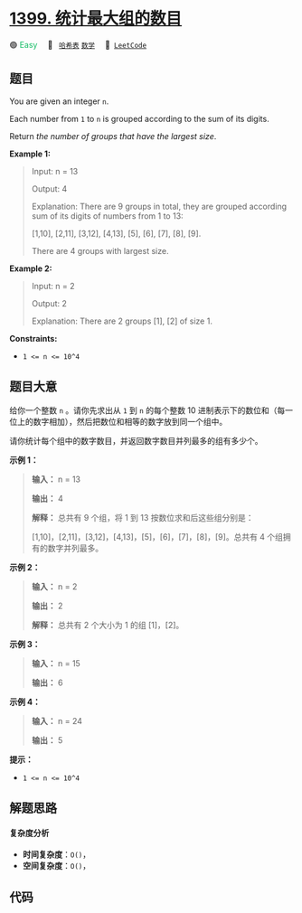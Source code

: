 # [1399. 统计最大组的数目](https://leetcode.com/problems/count-largest-group)

🟢 <font color=#15bd66>Easy</font>&emsp; 🔖&ensp; [`哈希表`](/tag/hash-table.md) [`数学`](/tag/math.md)&emsp; 🔗&ensp;[`LeetCode`](https://leetcode.com/problems/count-largest-group)

## 题目

You are given an integer `n`.

Each number from `1` to `n` is grouped according to the sum of its digits.

Return _the number of groups that have the largest size_.



**Example 1:**

> Input: n = 13
> 
> Output: 4
> 
> Explanation: There are 9 groups in total, they are grouped according sum of its digits of numbers from 1 to 13:
> 
> [1,10], [2,11], [3,12], [4,13], [5], [6], [7], [8], [9].
> 
> There are 4 groups with largest size.

**Example 2:**

> Input: n = 2
> 
> Output: 2
> 
> Explanation: There are 2 groups [1], [2] of size 1.

**Constraints:**

  * `1 <= n <= 10^4`


## 题目大意

给你一个整数 `n` 。请你先求出从 `1` 到 `n` 的每个整数 10 进制表示下的数位和（每一位上的数字相加），然后把数位和相等的数字放到同一个组中。

请你统计每个组中的数字数目，并返回数字数目并列最多的组有多少个。



**示例 1：**

> 
> 
> 
> 
> 
> **输入：** n = 13
> 
> **输出：** 4
> 
> **解释：** 总共有 9 个组，将 1 到 13 按数位求和后这些组分别是：
> 
> [1,10]，[2,11]，[3,12]，[4,13]，[5]，[6]，[7]，[8]，[9]。总共有 4 个组拥有的数字并列最多。
> 
> 

**示例 2：**

> 
> 
> 
> 
> 
> **输入：** n = 2
> 
> **输出：** 2
> 
> **解释：** 总共有 2 个大小为 1 的组 [1]，[2]。
> 
> 

**示例 3：**

> 
> 
> 
> 
> 
> **输入：** n = 15
> 
> **输出：** 6
> 
> 

**示例 4：**

> 
> 
> 
> 
> 
> **输入：** n = 24
> 
> **输出：** 5
> 
> 



**提示：**

  * `1 <= n <= 10^4`


## 解题思路

#### 复杂度分析

- **时间复杂度**：`O()`，
- **空间复杂度**：`O()`，

## 代码

```javascript

```